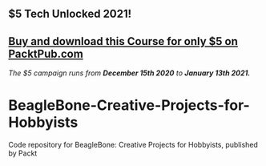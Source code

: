 ## $5 Tech Unlocked 2021!
[Buy and download this Course for only $5 on PacktPub.com](https://www.packtpub.com/product/beaglebone-creative-projects-for-hobbyists/9781788395656)
-----
*The $5 campaign         runs from __December 15th 2020__ to __January 13th 2021.__*

# BeagleBone-Creative-Projects-for-Hobbyists
Code repository for BeagleBone: Creative Projects for Hobbyists, published by Packt
